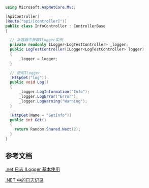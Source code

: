 ```csharp
using Microsoft.AspNetCore.Mvc;

[ApiController]
[Route("api/[controller]")]
public class InfoController : ControllerBase
{

  // 从容器中获取ILogger实例
  private readonly ILogger<LogTestController> _logger;
  public LogTestController(ILogger<LogTestController> logger)
  {
      _logger = logger;
  }

  // 使用ILogger
  [HttpGet("log")]
  public void Log()
  {
      _logger.LogInformation("Info");
      _logger.LogError("Error");
      _logger.LogWarning("Warning");
  }

  [HttpGet(Name = "GetInfo")]
  public int Get()
  {
    return Random.Shared.Next(2);
  }
}


```

## 参考文档

[.net 日志 ILogger 基本使用](https://blog.csdn.net/m0_47659279/article/details/119845995)

[.NET 中的日志记录](https://docs.microsoft.com/zh-cn/dotnet/core/extensions/logging)
